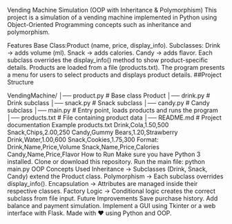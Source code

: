 Vending Machine Simulation (OOP with Inheritance & Polymorphism)
This project is a simulation of a vending machine implemented in Python using Object-Oriented Programming concepts such as inheritance and polymorphism.

Features
Base Class:Product (name, price, display_info).
Subclasses:
Drink → adds volume (ml).
Snack → adds calories.
Candy → adds flavor.
Each subclass overrides the display_info() method to show product-specific details.
Products are loaded from a file (products.txt).
The program presents a menu for users to select products and displays product details.
##Project Structure

VendingMachine/
│── product.py      # Base class Product
│── drink.py        # Drink subclass
│── snack.py        # Snack subclass
│── candy.py        # Candy subclass
│── main.py         # Entry point, loads products and runs the program
│── products.txt    # File containing product data
│── README.md       # Project documentation
Example products.txt
Drink,Cola,1.50,500
Snack,Chips,2.00,250
Candy,Gummy Bears,1.20,Strawberry
Drink,Water,1.00,600
Snack,Cookies,1.75,300
Format:
Drink,Name,Price,Volume
Snack,Name,Price,Calories
Candy,Name,Price,Flavor
How to Run
Make sure you have Python 3 installed.
Clone or download this repository.
Run the main file:
python main.py
OOP Concepts Used
Inheritance → Subclasses (Drink, Snack, Candy) extend the Product class.
Polymorphism → Each subclass overrides display_info().
Encapsulation → Attributes are managed inside their respective classes.
Factory Logic → Conditional logic creates the correct subclass from file input.
Future Improvements
Save purchase history.
Add balance and payment simulation.
Implement a GUI using Tkinter or a web interface with Flask.
Made with ❤️ using Python and OOP.
